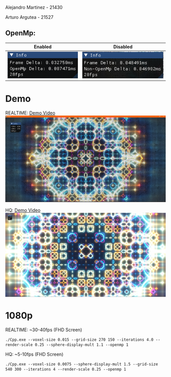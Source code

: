 Alejandro Martinez - 21430

Arturo Argutea - 21527

## OpenMp:
| Enabled | Disabled
|:--:|:--:|
| ![alt text](image.png) | ![alt text](image-3.png) |

# Demo


REALTIME:
[Demo Video](Demo.mp4)
![alt text](image-2.png)

HQ:
[Demo Video](Demo-2.mp4)
![alt text](image-1.png)


# 1080p
REALTIME: ~30-40fps (FHD Screen)
```console
./Cpp.exe --voxel-size 0.015 --grid-size 270 150 --iterations 4.0 --render-scale 0.25 --sphere-display-mult 1.1 --openmp 1
```

HQ: ~5-10fps (FHD Screen)
```console
./Cpp.exe --voxel-size 0.0075 --sphere-display-mult 1.5 --grid-size 540 300 --iterations 4 --render-scale 0.25 --openmp 1
```